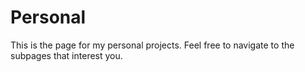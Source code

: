 # Personal
This is the page for my personal projects. Feel free to navigate to the subpages that interest you.
